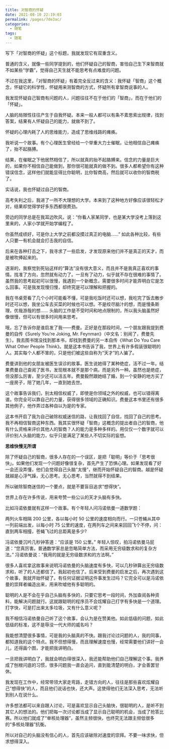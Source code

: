 ```yaml
---
title: 对智商的怀疑
date: 2021-08-10 22:19:03
permalink: /pages/7de3ac/
categories:
  - 随笔
tags:
  - 随笔
---
```









写下「对智商的怀疑」这个标题，我就发现它有双重含义。

普通的含义，就像一些同学提到的，他们怀疑自己的智商，害怕自己生下来智商就不如某些“学霸”，觉得自己天生就不能思考有点难度的问题。



不过在我这里，「对智商的怀疑」有着完全反过来的含义：我怀疑「智商」这个概念，怀疑它的科学性，怀疑用来测智商的方式，怀疑所有拿智商说事的人。



我发现怀疑自己智商有问题的人，问题往往不在于他们的「智商」，而在于他们的「怀疑」。

人脑的局限性往往产生于自我怀疑。本来一般人都可以有条不紊思索出规律，找到答案，结果有人怀疑自己的能力，就做不到了。

怀疑的心理内耗了人的思维能力，造成了思维线路的瘫痪。



我听说一个故事。有个心理医生曾经给一个举重大力士催眠，让他相信自己瘫痪了，抬不起胳膊。

结果，在催眠之下他居然相信了，所以就真的抬不起胳膊来。信念的力量是巨大的，如果你不相信自己能做到，那你很可能就真的做不到。很多人都希望你有这种错误信念，这样他们就能显得比你聪明，比你智商高，然后就可以收你的智商税了。



实话说，我也怀疑过自己的智商。

高考失利之后，我进了一所不大理想的大学。本来到了这种地方好像应该很轻松才对，结果却觉得学好多东西都很费劲。

旁边的同学总是在我耳边吹风，说：“你看人家某同学，也是某大学没考上落到这里来的，人家小学就开始学编程了。

你虽然成绩好，可是你上大学之前都没摸过真正的电脑……” 如此各种比较，有些人只要一有机会就会打击我的自信。



后来在各种打击之下，我寻求了一些启发，才发现原来他们并不是真正的天才，而是被吹捧起来的。



逐渐的，我察觉到死钻这样的“算法”没有很大意义，而且并不是我真正喜欢的事情。找准了方向，忽然就有动力了。一旦有了动力，似乎就不存在很难的事情了。虽然我的思考起初可以很慢，我遇到一个新概念，需要很多时间才能弄明白它是怎么回事。可是我发现慢归慢，却终究是可以理解和把握的。



我在书桌旁看了几个小时可能看不懂，可是我吃饭时还可以想，我吃完了饭去散步时还可以想，我坐公车去买菜的时候也可以想。不是绞尽脑汁的想，而是慢条斯理，优哉游哉的想…… 头脑的工作是不受时间和地点限制的，所以我头脑虽然好像很慢，但可以有很多时间用来思考。



哦，忘了告诉你是谁启发了我——费曼。正好是在那段时间，一个朋友跟我提到费曼的自传《Surely You’re Joking, Mr. Feynman》（中文名：别闹了，费曼先生）。我去图书馆没找到那本书，却找到费曼的另一本自传《What Do You Care What Other People Think》。就是这本书告诉了我，世界上有许多假装很聪明的人。其实每个人都不笨的，只是他们被这些自称为“天才”的人骗了。



费曼讲到他的女朋友被医生误诊的故事。医生说她得了某种绝症，活不过一年。结果费曼自己查阅了医书，发现根本就不是那个病，而是另外一种。虽然也是绝症，但没那么厉害，至少还可以活五年。费曼毅然跟她结了婚，到一个安静的地方买了一座房子，陪了她几年，一直到她去世。



这个故事告诉我们，别太相信权威了，即使是你领域之外的权威，也可以错得离谱。你完全可以靠自己的力量，获得很多领域的正确知识。费曼这本书里还有很多其他例子，他作弄过各种自以为是的专家。



这本书开启了我为自己破除权威迷信的路，让我找回了自信，找回了自己的思考。我不再相信智商这种东西。我其实很怀疑「智商」这概念的提出者自己的智商，他有什么资格来评价其他人的智商？人的能力是多种多样的。用仅仅一个数字就可以评价别人头脑的能力，似乎只是满足了某些人不切实际的妄想。



**思维快慢无所谓**



除了怀疑自己的智商，很多人存在的一个误区，是把「聪明」等价于「思考很快」。如果他们发现一个问题好像很复杂，首先产生了恐惧心理。如果发现看了好一会还没弄懂，他们会觉得自己头脑“太慢”，继而开始怀疑自己的智商。越是怀疑就越是心浮气躁，无心思考。无心思考，当然就得不到结果。



所以破除智商迷信的一个要点，就是不要盲目追求“想得快”。



世界上存在许多传说，用来夸赞一些公认的天才头脑有多快。

比如冯诺依曼就有这样一个故事。有个年轻人问冯诺依曼一道数学题：

两列火车相隔 200 公里，各以每小时 50 公里的速度相向而行。一只苍蝇从其中一列前端出发，以每小时 75 公里的速度，在两列车之间来来回回飞个不停，问：直到两车相撞，苍蝇飞过的总距离是多少?

冯诺依曼沉吟几秒钟答道：“应该是 150 公里。” 年轻人惊叹，拍冯诺依曼马屁道：“您真厉害。普通数学家总是忽略简单方法，而采用无穷级数求和的复杂方法。” 冯诺依曼说：“我用的就是无穷级数求和的方法啊。”

很多人喜欢拿这故事来说明冯诺依曼的头脑速度有多快，可以几秒钟算出无穷级数求和，听了的人还都信了。我起初也信了。后来受到费曼的启发之后，再次遇到这个故事，我就开始怀疑了。有任何证据证明这件事发生过吗？它完全可以是冯诺依曼的崇拜者编造出来，用来吹嘘他有多聪明的。



聪明的人是不会在乎自己头脑有多快的，只要它思考一段时间，外加查阅各种资料，能解决问题就行。这就跟聪明的程序员不会炫耀自己打字有多快是一个道理。打字快，可是打出来太多垃圾，又有什么意义呢？

我不相信冯诺依曼自己听了这个故事，会认为是在赞美他。如此低级的问题，如此低级的标准，这不是辱没一代大师的威名吗？



我能想清楚很多事情，可是我的头脑真的不快。跟我讨论过问题的人，我的同事，都知道我的这个特点。我不但想得慢，而且理解速度也慢，经常需要他们讲好一会儿，还得画个图，才能把我讲明白。



一旦把我讲明白了，我就会明白得很深入，我还能帮助他们自己理解这个事。我养成了刨根问底的习惯，很多问题我一直会追问，直到能清楚的明白，才会善罢甘休。



我发现在工作中，经常带领大家走弯路，走错方向的人，往往是那些喜欢炫耀自己“想得快”的人，而且他们说话也快，还大声。这使得他们无法深入思考，无法听到别人在说什么。



许多想法都可以来自跟人讨论，可是喜欢显示自己头脑快，很聪明的人，是听不到其它人的想法的。他们把每一次讨论都当成了显示自己聪明的机会，当成了抢答比赛。所以他们就成了“单核处理器”，虽然主频很快，也终究无法跟主频低很多的“多核处理器”抗衡。



所以对自己的头脑没有信心的人，首先应该破除对速度的崇拜。不要一味求快，但求想得深入。

